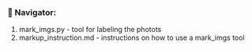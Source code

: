 ### 🧭 Navigator:

1) mark_imgs.py - tool for labeling the photots
2) markup_instruction.md - instructions on how to use a mark_imgs tool
